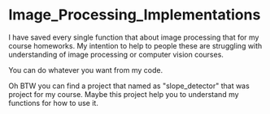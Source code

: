 # Image_Processing_Implementations

I have saved every single function that about image processing that for my course homeworks.
My intention to help to people these are struggling with understanding of image processing or computer vision courses.

You can do whatever you want from my code. 

Oh BTW you can find a project that named as "slope_detector" that was project for my course. Maybe this project help you to understand my functions for how to use it.
